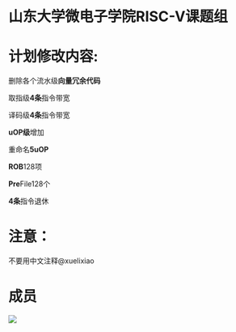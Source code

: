 # 山东大学微电子学院RISC-V课题组

# 计划修改内容:

删除各个流水级**向量冗余代码**

取指级**4条**指令带宽

译码级**4条**指令带宽

**uOP级**增加

重命名**5uOP**

**ROB**128项

**Pre**File128个

**4条**指令退休

# 注意：
不要用中文注释@xuelixiao

# 成员

<img src="https://github.com/Jeremy-Jia/CORE_RTL/tree/master/images/sdu.jpg" />
